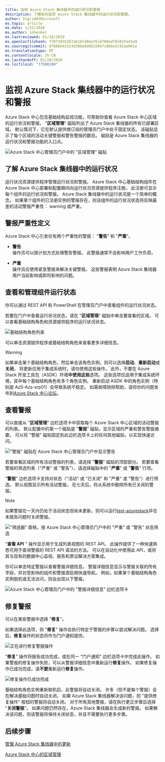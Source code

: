 ```yaml
---
title: 监视 Azure Stack 集线器中的运行状况和警报
description: 了解如何监视 Azure Stack 集线器中的运行状况和警报。
author: IngridAtMicrosoft
ms.topic: article
ms.date: 1/22/2020
ms.author: inhenkel
ms.lastreviewed: 01/18/2019
ms.openlocfilehash: f70f3d35267ab1bf484a76c870dedf0182fe43a9
ms.sourcegitcommit: 97806b43314d306e0ddb15847c86be2c92ae001e
ms.translationtype: MT
ms.contentlocale: zh-CN
ms.lasthandoff: 02/20/2020
ms.locfileid: "77508100"
---
```

# <a name="monitor-health-and-alerts-in-azure-stack-hub"></a>监视 Azure Stack 集线器中的运行状况和警报

Azure Stack 中心包含基础结构监视功能，可帮助你查看 Azure Stack 中心区域的运行状况和警报。 "**区域管理**" 磁贴列出了 Azure Stack 集线器的所有已部署区域。 默认情况下，它在默认提供商订阅的管理员门户中处于固定状态。 该磁贴显示了每个区域的活动关键警报和警告警报的数目。 磁贴是 Azure Stack 集线器的运行状况和警报功能的入口点。

![Azure Stack 中心管理员门户中的 "区域管理" 磁贴](media/azure-stack-monitor-health/image1.png)

## <a name="understand-health-in-azure-stack-hub"></a>了解 Azure Stack 集线器中的运行状况

运行状况资源提供程序管理运行状况和警报。 Azure Stack 中心基础结构组件在 Azure Stack 中心部署和配置期间向运行状况资源提供程序注册。 此注册可显示每个组件的运行状况和警报。 Azure Stack 集线器中的运行状况是一个简单的概念。 如果某个组件的已注册实例的警报存在，则该组件的运行状况状态将反映最差的活动警报严重性： warning 或严重。

## <a name="alert-severity-definition"></a>警报严重性定义

Azure Stack 中心引发仅有两个严重性的警报： "**警告**" 和 "**严重**"。

- **警告**  
  操作员可以按计划方式处理警告警报。 此警报通常不会影响用户工作负荷。

- **严重**  
  操作员应使用紧急警报来解决关键警报。 这些警报表明 Azure Stack 集线器用户当前影响或即将影响的问题。


## <a name="view-and-manage-component-health-state"></a>查看和管理组件运行状态

你可以通过 REST API 和 PowerShell 在管理员门户中查看组件的运行状况状态。

若要在门户中查看运行状况状态，请在 "**区域管理**" 磁贴中单击要查看的区域。 可以查看基础结构角色和资源提供程序的运行状况状态。

![基础结构角色列表](media/azure-stack-monitor-health/image2.png)

可以单击资源提供程序或基础结构角色来查看更多详细信息。

> [!WARNING]  
> 如果单击某个基础结构角色，然后单击该角色实例，则可以选择**启动**、**重新启动**或**关闭**。 将更新应用于集成系统时，请勿使用这些操作。 此外，不要在 Azure Stack 开发工具包（ASDK）环境**中使用这些**选项。 这些选项仅适用于集成系统环境，其中每个基础结构角色有多个角色实例。 重新启动 ASDK 中的角色实例（特别是 AzS-Azs-xrp01）会导致系统不稳定。 如需故障排除帮助，请将你的问题发布到[Azure Stack 中心论坛](https://aka.ms/azurestackforum)。
>

## <a name="view-alerts"></a>查看警报

可以直接从 "**区域管理**" 边栏选项卡中获取每个 Azure Stack 中心区域的活动警报的列表。 默认配置中的第一个磁贴是 "**警报**" 磁贴，显示区域的严重和警告警报摘要。 可以将 "警报" 磁贴固定到此边栏选项卡上的任何其他磁贴，以实现快速访问。

!["警报" 磁贴在 Azure Stack 中心管理员门户中显示警告](media/azure-stack-monitor-health/image3.png)

 若要查看区域的所有活动警报的列表，请选择 "**警报**" 磁贴的顶部部分。 若要查看警报的筛选列表（"严重" 或 "警告"），请选择磁贴中的 "**严重**" 或 "**警告**" 行项。

"**警报**" 边栏选项卡支持对状态（"活动" 或 "已关闭" 和 "严重" 或 "警告"）进行筛选。 默认视图显示所有活动警报。 在七天后，将从系统中删除所有已关闭的警报。

>[!Note]
>如果警报在一天内仍处于活动状态但尚未更新，则可以运行[test-azurestack](azure-stack-diagnostic-test.md)并在未报告问题时关闭警报。

!["筛选器" 窗格，按 Azure Stack 中心管理员门户中的 "严重" 或 "警告" 状态筛选](media/azure-stack-monitor-health/alert-view.png)

"**查看 API** " 操作显示用于生成列表视图的 REST API。 此操作提供了一种快速熟悉可用于查询警报的 REST API 语法的方法。 可以在自动化中使用此 API，或将其与现有的数据中心监视、报告和票证解决方案集成。

你可以单击特定警报以查看警报详细信息。 警报详细信息显示与警报关联的所有字段，并对受影响的组件和警报源启用快速导航。 例如，如果某个基础结构角色实例脱机或无法访问，则会出现以下警报。  

![Azure Stack 中心管理员门户中的 "警报详细信息" 边栏选项卡](media/azure-stack-monitor-health/alert-detail.png)

## <a name="repair-alerts"></a>修复警报

可以在某些警报中选择 "**修复**"。

如果选择此选项，则 "**修复**" 操作会执行特定于警报的步骤以尝试解决问题。 选择后，**修复**操作的状态将作为门户通知提供。

![正在进行修复警报操作](media/azure-stack-monitor-health/repair-in-progress.png)

"**修复**" 操作将报告成功完成，或在同一 "门户通知" 边栏选项卡中完成此操作。  如果警报的修复操作失败，可以从警报详细信息中重新运行**修复**操作。 如果修复操作已成功完成，请**不要**重新运行**修复**操作。

![修复操作已成功完成](media/azure-stack-monitor-health/repair-completed.png)

基础结构角色实例重新联机后，此警报将自动关闭。 许多（但不是每个警报）会在解决基础问题时自动关闭。 如果 Azure Stack 集线器解决该问题，则 "提供修复操作" 按钮的警报将自动关闭。 对于所有其他警报，请在执行更正步骤后选择 "**关闭警报**"。 如果问题仍然存在，Azure Stack 集线器会生成新的警报。 如果解决该问题，则该警报将保持关闭状态，并且不需要执行更多步骤。

## <a name="next-steps"></a>后续步骤

[管理 Azure Stack 集线器中的更新](azure-stack-updates.md)

[Azure Stack 中心的区域管理](azure-stack-region-management.md)
